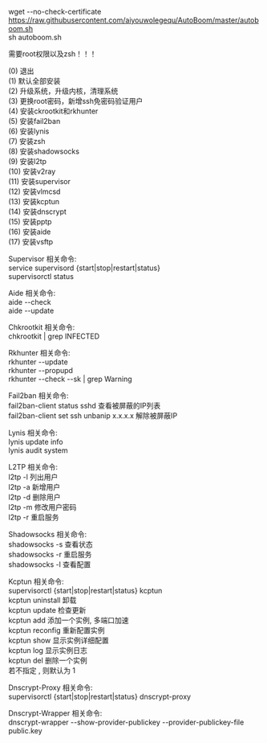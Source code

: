 wget --no-check-certificate https://raw.githubusercontent.com/aiyouwolegequ/AutoBoom/master/autoboom.sh      
sh autoboom.sh           

需要root权限以及zsh！！！             

(0) 退出        
(1) 默认全部安装        
(2) 升级系统，升级内核，清理系统        
(3) 更换root密码，新增ssh免密码验证用户        
(4) 安装ckrootkit和rkhunter        
(5) 安装fail2ban        
(6) 安装lynis        
(7) 安装zsh        
(8) 安装shadowsocks        
(9) 安装l2tp        
(10) 安装v2ray        
(11) 安装supervisor        
(12) 安装vlmcsd        
(13) 安装kcptun        
(14) 安装dnscrypt        
(15) 安装pptp        
(16) 安装aide        
(17) 安装vsftp       

Supervisor 相关命令:        
service supervisord {start|stop|restart|status}        
supervisorctl status        

Aide 相关命令:        
aide --check        
aide --update        

Chkrootkit 相关命令:        
chkrootkit | grep INFECTED        

Rkhunter 相关命令:        
rkhunter --update        
rkhunter --propupd        
rkhunter --check --sk | grep Warning        

Fail2ban 相关命令:        
fail2ban-client status sshd 查看被屏蔽的IP列表        
fail2ban-client set ssh unbanip x.x.x.x 解除被屏蔽IP             

Lynis 相关命令:        
lynis update info        
lynis audit system        

L2TP 相关命令:        
l2tp -l 列出用户        
l2tp -a 新增用户        
l2tp -d 删除用户        
l2tp -m 修改用户密码      
l2tp -r 重启服务             

Shadowsocks 相关命令:          
shadowsocks -s 查看状态        
shadowsocks -r 重启服务        
shadowsocks -l 查看配置        

Kcptun 相关命令:        
supervisorctl {start|stop|restart|status} kcptun        
kcptun uninstall 卸载        
kcptun update 检查更新        
kcptun add 添加一个实例, 多端口加速        
kcptun reconfig 重新配置实例        
kcptun show 显示实例详细配置        
kcptun log 显示实例日志        
kcptun del 删除一个实例        
若不指定 , 则默认为 1        

Dnscrypt-Proxy 相关命令:        
supervisorctl {start|stop|restart|status} dnscrypt-proxy        

Dnscrypt-Wrapper 相关命令:        
dnscrypt-wrapper --show-provider-publickey --provider-publickey-file public.key        
